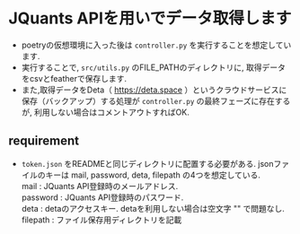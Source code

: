 # JQuants APIを用いでデータ取得します
* poetryの仮想環境に入った後は `controller.py` を実行することを想定しています.   
* 実行することで,  `src/utils.py` のFILE_PATHのディレクトリに, 取得データをcsvとfeatherで保存します.
* また,取得データをDeta（ https://deta.space ）というクラウドサービスに保存（バックアップ）する処理が `controller.py` の最終フェーズに存在するが, 利用しない場合はコメントアウトすればOK.

## requirement
* `token.json` をREADMEと同じディレクトリに配置する必要がある. jsonファイルのキーは mail, password, deta, filepath の4つを想定している.  
mail : JQuants API登録時のメールアドレス.  
password : JQuants API登録時のパスワード.  
deta : detaのアクセスキー. detaを利用しない場合は空文字 "" で問題なし.
filepath : ファイル保存用ディレクトリを記載
